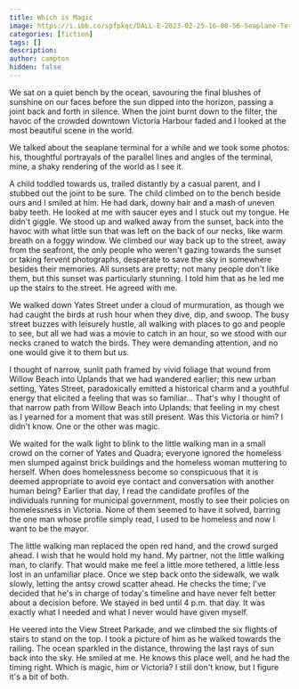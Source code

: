 ```yaml
---
title: Which is Magic
image: https://i.ibb.co/spfpkqc/DALL-E-2023-02-25-16-00-56-Seaplane-Terminal-Watercolor.png
categories: [fiction]
tags: []
description: 
author: campton
hidden: false
---
```

We sat on a quiet bench by the ocean, savouring the final blushes of sunshine on our faces before the sun dipped into the horizon, passing a joint back and forth in silence. When the joint burnt down to the filter, the havoc of the crowded downtown Victoria Harbour faded and I looked at the most beautiful scene in the world.

We talked about the seaplane terminal for a while and we took some photos: his, thoughtful portrayals of the parallel lines and angles of the terminal, mine, a shaky rendering of the world as I see it.

A child toddled towards us, trailed distantly by a casual parent, and I stubbed out the joint to be sure. The child climbed on to the bench beside ours and I smiled at him. He had dark, downy hair and a mash of uneven baby teeth. He looked at me with saucer eyes and I stuck out my tongue. He didn't giggle. We stood up and walked away from the sunset, back into the havoc with what little sun that was left on the back of our necks, like warm breath on a foggy window. We climbed our way back up to the street, away from the seafront, the only people who weren't gazing towards the sunset or taking fervent photographs, desperate to save the sky in somewhere besides their memories. All sunsets are pretty; not many people don't like them, but this sunset was particularly stunning. I told him that as he led me up the stairs to the street. He agreed with me.

We walked down Yates Street under a cloud of murmuration, as though we had caught the birds at rush hour when they dive, dip, and swoop. The busy street buzzes with leisurely hustle, all walking with places to go and people to see, but all we had was a movie to catch in an hour, so we stood with our necks craned to watch the birds. They were demanding attention, and no one would give it to them but us.

I thought of narrow, sunlit path framed by vivid foliage that wound from Willow Beach into Uplands that we had wandered earlier; this new urban setting, Yates Street, paradoxically emitted a historical charm and a youthful energy that elicited a feeling that was so familiar... That's why I thought of that narrow path from Willow Beach into Uplands: that feeling in my chest as I yearned for a moment that was still present. Was this Victoria or him? I didn't know. One or the other was magic.

We waited for the walk light to blink to the little walking man in a small crowd on the corner of Yates and Quadra; everyone ignored the homeless men slumped against brick buildings and the homeless woman muttering to herself. When does homelessness become so conspicuous that it is deemed appropriate to avoid eye contact and conversation with another human being? Earlier that day, I read the candidate profiles of the individuals running for municipal government, mostly to see their policies on homelessness in Victoria. None of them seemed to have it solved, barring the one man whose profile simply read, I used to be homeless and now I want to be the mayor.

The little walking man replaced the open red hand, and the crowd surged ahead. I wish that he would hold my hand. My partner, not the little walking man, to clarify. That would make me feel a little more tethered, a little less lost in an unfamiliar place. Once we step back onto the sidewalk, we walk slowly, letting the antsy crowd scatter ahead. He checks the time; I've decided that he's in charge of today's timeline and have never felt better about a decision before. We stayed in bed until 4 p.m. that day. It was exactly what I needed and what I never would have given myself.

He veered into the View Street Parkade, and we climbed the six flights of stairs to stand on the top. I took a picture of him as he walked towards the railing. The ocean sparkled in the distance, throwing the last rays of sun back into the sky. He smiled at me. He knows this place well, and he had the timing right. Which is magic, him or Victoria? I still don't know, but I figure it's a bit of both.

